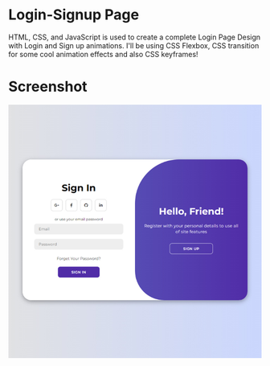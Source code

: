 # Login-Signup Page
HTML, CSS, and JavaScript is used to create a complete Login Page Design with Login and Sign up animations. I'll be using CSS Flexbox, CSS  transition for some cool animation effects and also CSS keyframes!

# Screenshot

![screenshot](screenshot.jpg)
